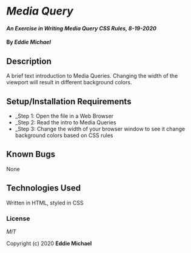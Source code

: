 # _Media Query_

#### _An Exercise in Writing Media Query CSS Rules, 8-19-2020_

#### By _**Eddie Michael**_

## Description

A brief text introduction to Media Queries. Changing the width of the viewport will result in different background colors. 

## Setup/Installation Requirements

* _Step 1: Open the file in a Web Browser
* _Step 2: Read the intro to Media Queries
* _Step 3: Change the width of your browser window to see it change background colors based on CSS rules  

## Known Bugs

None

## Technologies Used

Written in HTML, styled in CSS

### License

*MIT*

Copyright (c) 2020 **Eddie Michael**